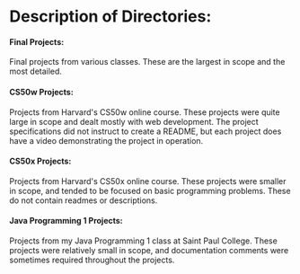 # Description of Directories:

#### Final Projects:
Final projects from various classes. These are the largest in scope and the most detailed.

#### CS50w Projects:
Projects from Harvard's CS50w online course. These projects were quite large in scope and dealt mostly with web development. The project specifications did not instruct to create a README,
but each project does have a video demonstrating the project in operation.

#### CS50x Projects:
Projects from Harvard's CS50x online course. These projects were smaller in scope, and tended to be focused on basic programming problems. These do not contain readmes or descriptions.

#### Java Programming 1 Projects:
Projects from my Java Programming 1 class at Saint Paul College. These projects were relatively small in scope, and documentation comments were sometimes required throughout the projects.
